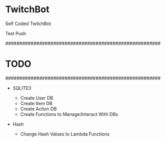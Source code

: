 # TwitchBot
Self Coded TwitchBot

Test Push

#######################################################
#    TODO
#######################################################

* SQLITE3
	* Create User DB
	* Create Item DB
	* Create Action DB
	* Create Functions to Manage/Interact With DBs
	
* Hash
	* Change Hash Values to Lambda Functions
	